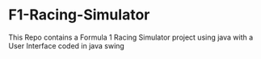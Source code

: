 # F1-Racing-Simulator

This Repo contains a Formula 1 Racing Simulator project using java with a User Interface coded in java swing

